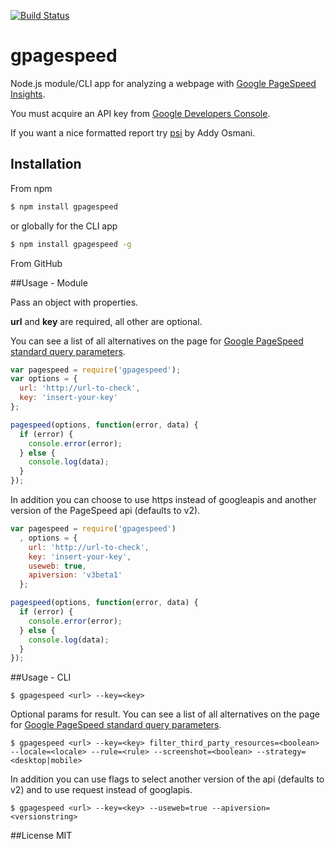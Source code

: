 [![Build Status](https://travis-ci.org/zrrrzzt/gpagespeed.svg?branch=master)](https://travis-ci.org/zrrrzzt/gpagespeed)
# gpagespeed

Node.js module/CLI app for analyzing a webpage with [Google PageSpeed Insights](https://developers.google.com/speed/pagespeed/insights/).

You must acquire an API key from [Google Developers Console](https://console.developers.google.com/).

If you want a nice formatted report try [psi](https://github.com/addyosmani/psi) by Addy Osmani.

## Installation

From npm

```sh
$ npm install gpagespeed
```

or globally for the CLI app

```sh
$ npm install gpagespeed -g
```

From GitHub

##Usage - Module

Pass an object with properties.

**url** and **key** are required, all other are optional.

You can see a list of all alternatives on the page for [Google PageSpeed standard query parameters](https://developers.google.com/speed/docs/insights/v2/reference/pagespeedapi/runpagespeed).

```javascript
var pagespeed = require('gpagespeed');
var options = {
  url: 'http://url-to-check',
  key: 'insert-your-key'
};

pagespeed(options, function(error, data) {
  if (error) {
    console.error(error);
  } else {
    console.log(data);
  }
});
```

In addition you can choose to use https instead of googleapis and another version of the PageSpeed api (defaults to v2).

```javascript
var pagespeed = require('gpagespeed')
  , options = {
    url: 'http://url-to-check',
    key: 'insert-your-key',
    useweb: true,
    apiversion: 'v3beta1'
  };

pagespeed(options, function(error, data) {
  if (error) {
    console.error(error);
  } else {
    console.log(data);
  }
});
```


##Usage - CLI

```
$ gpagespeed <url> --key=<key>
```

Optional params for result. You can see a list of all alternatives on the page for [Google PageSpeed standard query parameters](https://developers.google.com/speed/docs/insights/v1/getting_started#st_params).

```
$ gpagespeed <url> --key=<key> filter_third_party_resources=<boolean> --locale=<locale> --rule=<rule> --screenshot=<boolean> --strategy=<desktop|mobile>
```

In addition you can use flags to select another version of the api (defaults to v2) and to use request instead of googlapis.

```
$ gpagespeed <url> --key=<key> --useweb=true --apiversion=<versionstring>
```


##License
MIT